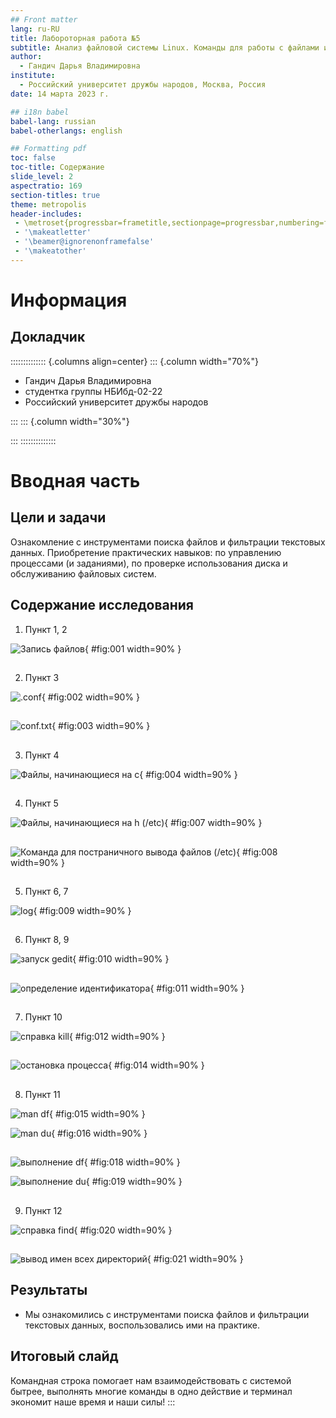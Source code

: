 ```yaml
---
## Front matter
lang: ru-RU
title: Лабороторная работа №5
subtitle: Анализ файловой системы Linux. Команды для работы с файлами и каталогами
author:
  - Гандич Дарья Владимировна
institute:
  - Российский университет дружбы народов, Москва, Россия
date: 14 марта 2023 г.

## i18n babel
babel-lang: russian
babel-otherlangs: english

## Formatting pdf
toc: false
toc-title: Содержание
slide_level: 2
aspectratio: 169
section-titles: true
theme: metropolis
header-includes:
 - \metroset{progressbar=frametitle,sectionpage=progressbar,numbering=fraction}
 - '\makeatletter'
 - '\beamer@ignorenonframefalse'
 - '\makeatother'
---
```


# Информация

## Докладчик

:::::::::::::: {.columns align=center}
::: {.column width="70%"}

  * Гандич Дарья Владимировна
  * студентка группы НБИбд-02-22
  * Российский университет дружбы народов
  
:::
::: {.column width="30%"}


:::
::::::::::::::

# Вводная часть

## Цели и задачи

Ознакомление с инструментами поиска файлов и фильтрации текстовых данных. Приобретение практических навыков: по управлению процессами (и заданиями), по проверке использования диска и обслуживанию файловых систем.

## Содержание исследования

1. Пункт 1, 2 

![Запись файлов](image/1.png){ #fig:001 width=90% }

##

2. Пункт 3 

![.conf](image/2.png){ #fig:002 width=90% }

##

![conf.txt](image/3.png){ #fig:003 width=90% }

##

3. Пункт 4 

![Файлы, начинающиеся на с](image/4.png){ #fig:004 width=90% }

##

4. Пункт 5 

![Файлы, начинающиеся на h (/etc)](image/7.png){ #fig:007 width=90% }

##

![Команда для постраничного вывода файлов (/etc)](image/8.png){ #fig:008 width=90% }

##

5. Пункт 6, 7 

![log](image/9.png){ #fig:009 width=90% }

##

6. Пункт 8, 9

![запуск gedit](image/10.png){ #fig:010 width=90% }

##

![определение идентификатора](image/11.png){ #fig:011 width=90% }


## 

7. Пункт 10

![справка kill](image/12.png){ #fig:012 width=90% }

##

![остановка процесса](image/14.png){ #fig:014 width=90% }

##

8. Пункт 11

![man df](image/15.png){ #fig:015 width=90% }

![man du](image/16.png){ #fig:016 width=90% }

##

![выполнение df](image/18.png){ #fig:018 width=90% }

![выполнение du](image/19.png){ #fig:019 width=90% }

## 

9. Пункт 12

![справка find](image/20.png){ #fig:020 width=90% }

##

![вывод имен всех директорий](image/21.png){ #fig:021 width=90% }


## Результаты

- Мы ознакомились с инструментами поиска файлов и фильтрации текстовых данных, воспользовались ими на практике.

## Итоговый слайд

Командная строка помогает нам взаимодействовать с системой бытрее, выполнять многие команды в одно действие и терминал экономит наше время и наши силы!
:::
